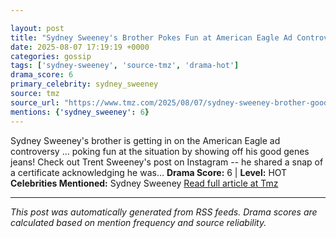 ```yaml
---

layout: post
title: "Sydney Sweeney's Brother Pokes Fun at American Eagle Ad Controversy"
date: 2025-08-07 17:19:19 +0000
categories: gossip
tags: ['sydney-sweeney', 'source-tmz', 'drama-hot']
drama_score: 6
primary_celebrity: sydney_sweeney
source: tmz
source_url: "https://www.tmz.com/2025/08/07/sydney-sweeney-brother-good-jeans-american-eagle-ad/"
mentions: {'sydney_sweeney': 6}
---
```


Sydney Sweeney's brother is getting in on the American Eagle ad controversy ... poking fun at the situation by showing off his good genes jeans! Check out Trent Sweeney's post on Instagram -- he shared a snap of a certificate acknowledging he was… **Drama Score:** 6 | **Level:** HOT **Celebrities Mentioned:** Sydney Sweeney [Read full article at Tmz](https://www.tmz.com/2025/08/07/sydney-sweeney-brother-good-jeans-american-eagle-ad/)

---

*This post was automatically generated from RSS feeds. Drama scores are calculated based on mention frequency and source reliability.*